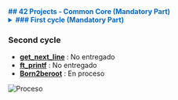 
<summary style="color: #0066cc; font-weight: bold;"> ## 42 Projects - Common Core (Mandatory Part)</summary>
<details>
<summary style="color: #0066cc; font-weight: bold;"> ### First cycle (Mandatory Part)</summary>
Libft : 125/100 ✔️✔️
</details>

### Second cycle
- [**get_next_line**](https://github.com/mferest/Cursus42/tree/main/Cursus/circle-01/get_next_line) : No entregado
- [**ft_printf**](https://github.com/mferest/Cursus42/tree/main/Cursus/circle-01/ft_printf) : No entregado
- [**Born2beroot**](https://github.com/mferest/Cursus42/tree/main/Cursus/circle-00/Libft/Born2beroot) : En proceso
  
![Proceso](https://github.com/mferest/Cursus42/assets/139508718/5c3469bb-e8d8-4f01-baa4-4d282a625556)

